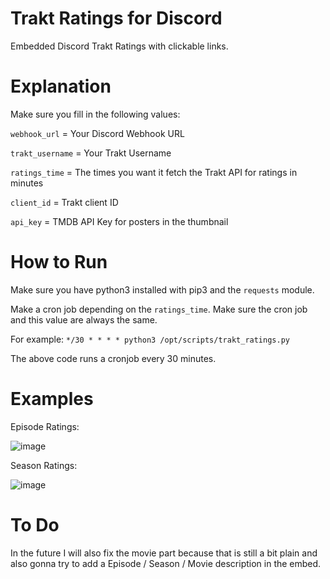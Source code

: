 # Trakt Ratings for Discord
Embedded Discord Trakt Ratings with clickable links.

# Explanation

Make sure you fill in the following values:

`webhook_url` = Your Discord Webhook URL

`trakt_username` = Your Trakt Username

`ratings_time` = The times you want it fetch the Trakt API for ratings in minutes

`client_id` = Trakt client ID

`api_key` = TMDB API Key for posters in the thumbnail

# How to Run

Make sure you have python3 installed with pip3 and the `requests` module.

Make a cron job depending on the `ratings_time`. Make sure the cron job and this value are always the same.

For example: `*/30 * * * * python3 /opt/scripts/trakt_ratings.py`

The above code runs a cronjob every 30 minutes.

# Examples

Episode Ratings:

![image](https://user-images.githubusercontent.com/39315068/226148315-8e217d7d-d2fd-4d23-834a-d2d417fcded8.png)

Season Ratings:

![image](https://user-images.githubusercontent.com/39315068/226148288-b1903331-59a0-4fea-8040-fb286642a369.png)

# To Do

In the future I will also fix the movie part because that is still a bit plain and also gonna try to add a Episode / Season / Movie description in the embed.
